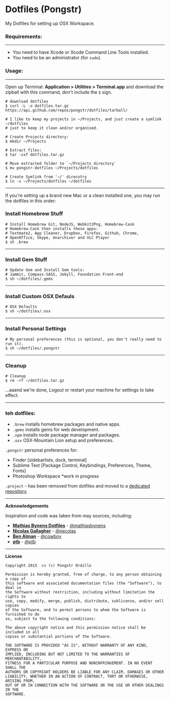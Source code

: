 Dotfiles (Pongstr)
==================

My Dotfiles for setting up OSX Workspace.

### Requirements:

-----------------

  - You need to have Xcode or Xcode Command Line Tools installed.
  - You need to be an administrator (for ```sudo```).
  
### Usage:

-----------------

Open up Terminal: **Application > Utilities > Terminal.app** and download the zipball with this command, don't include the ```$``` sign.

```shell
# download dotfiles
$ curl -L -o dotfiles.tar.gz https://api.github.com/repos/pongstr/dotfiles/tarball/

# I like to keep my projects in ~/Projects, and just create a symlink ~/dotfiles 
# just to keep it clean and/or organised.

# Create Projects directory: 
$ mkdir ~/Projects

# Extract files:
$ tar -zxf dotfiles.tar.gz

# Move extracted folder to `~/Projects directory`
$ mv pongstr-dotfiles ~/Projects/dotfiles

# Create Symlink from '~/' direcotry
$ ln -s ~/Projects/dotfiles ~/dotfiles
```

-----------------

If you're setting up a brand new Mac or a clean installed one, you may run the dotfiles in this order:

### Install Homebrew Stuff

```shell
# Install Homebrew Git, NodeJS, Webkit2Png, Homebrew-Cask
# Homebrew-Cask then installs these apps: 
# Textmate2, App Cleaner, Dropbox, Firefox, Github, Chrome, 
# OpenOffice, Skype, Unarchiver and VLC Player
$ sh .brew
```

-----------------

### Install Gem Stuff

```shell
# Update Gem and Install Gem tools:
# Jammit, Compass-SASS, Jekyll, Foundation Front-end
$ sh ~/dotfiles/.gems
```

-----------------

### Install Custom OSX Defauls

```shell
# OSX Defaults
$ sh ~/dotfiles/.osx
```

-----------------

### Install Personal Settings

```shell
# My personal preferences (this is optional, you don't really need to run it).
$ sh ~/dotfiles/.pongstr
```

-----------------

### Cleanup


```shell
# Cleanup
$ rm -rf ~/dotfiles.tar.gz
```

...aaand we're done, Logout or restart your machine for settings to take effect.


-----------------

### teh dotfiles:

- ```.brew```  installs homebrew packages and native apps.
- ```.gems```  installs gems for web development.
- ```.npm```   installs node package manager and packages.
- ```.osx```   OSX-Mountain Lion setup and preferences.
  
```.pongstr``` personal preferences for:
  - Finder [sidebarlists, dock, terminal]
  - Sublime Text [Package Control, Keybindings, Preferences, Theme, Fonts]
  - Photoshop Workspace *work in progress

```.project``` - has been removed from dotfiles and moved to a [dedicated repository](https://github.com/pongstr/jekyll-project).

-----------------
                  
**Acknowledgements**

Inspiration and code was taken from may sources, including:
  
  - **[Mathias Bynens Dotfiles](https://github.com/mathiasbynens/dotfiles)** - [@mathiasbynens](https://github.com/mathiasbynens/) 
  - **[Nicolas Gallagher](https://github.com/necolas/dotfiles)** - [@necolas](https://github.com/necolas/)             
  - **[Ben Alman](https://github.com/cowboy/dotfiles)** - [@cowboy](https://github.com/cowboy/) 
  - **[ptb](https://github.com/ptb/Mac-OS-X-Lion-Setup)** - [@ptb](https://github.com/ptb/)         

-----------------

**License**

```
Copyright 2013  cv (c) Pongstr Ordillo

Permission is hereby granted, free of charge, to any person obtaining a copy of 
this software and associated documentation files (the "Software"), to deal in 
the Software without restriction, including without limitation the rights to 
use, copy, modify, merge, publish, distribute, sublicense, and/or sell copies 
of the Software, and to permit persons to whom the Software is furnished to do 
so, subject to the following conditions:

The above copyright notice and this permission notice shall be included in all 
copies or substantial portions of the Software.

THE SOFTWARE IS PROVIDED "AS IS", WITHOUT WARRANTY OF ANY KIND, EXPRESS OR 
IMPLIED, INCLUDING BUT NOT LIMITED TO THE WARRANTIES OF MERCHANTABILITY, 
FITNESS FOR A PARTICULAR PURPOSE AND NONINFRINGEMENT. IN NO EVENT SHALL THE 
AUTHORS OR COPYRIGHT HOLDERS BE LIABLE FOR ANY CLAIM, DAMAGES OR OTHER 
LIABILITY, WHETHER IN AN ACTION OF CONTRACT, TORT OR OTHERWISE, ARISING FROM, 
OUT OF OR IN CONNECTION WITH THE SOFTWARE OR THE USE OR OTHER DEALINGS IN THE 
SOFTWARE.
```

